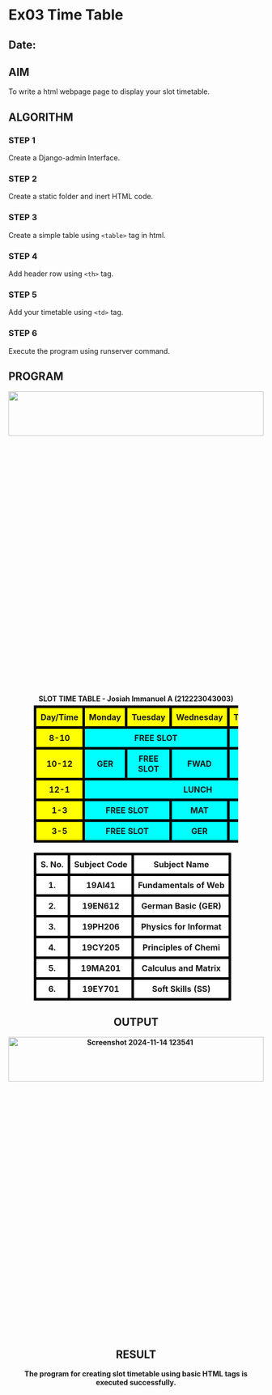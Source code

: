 # Ex03 Time Table
## Date:

## AIM
To write a html webpage page to display your slot timetable.

## ALGORITHM
### STEP 1
Create a Django-admin Interface.

### STEP 2
Create a static folder and inert HTML code.

### STEP 3
Create a simple table using ```<table>``` tag in html.

### STEP 4
Add header row using ```<th>``` tag.

### STEP 5
Add your timetable using ```<td>``` tag.

### STEP 6
Execute the program using runserver command.

## PROGRAM
<!DOCTYPE html>
<html>
<head>
   <title>SLOT TIME TABLE - Josiah Immanuel A (212223043003)</title>
   <style>
       table {
           border-collapse: collapse;
           width: 80%;
           margin: 5px auto;
       }
       table + table {
           margin-top: 20px;
       }
       th, td {
           border: 5px solid Black;
           text-align: center;
           padding: 8px;
       }
       img {
           width: 100%;
           height: 15%;
       }
       .center-text {
           text-align: center;
       }
       
       strong {
           font-weight: bold;
           font-size: 30px;
       }
   </style>
</head>
<body>
   <img src="logo.png">
   <div class="center-text">
       <p><strong>SLOT TIME TABLE - Josiah Immanuel A (212223043003) </
   </div>
   <table>
       <tr>
           <th colspan="1" bgcolor="Yellow">Day/Time</th>
           <th colspan="1" bgcolor="Yellow">Monday</th>
           <th colspan="1" bgcolor="Yellow">Tuesday</th>
           <th colspan="1" bgcolor="Yellow">Wednesday</th>
           <th colspan="1" bgcolor="Yellow">Thursday</th>
           <th colspan="1" bgcolor="Yellow">Friday</th>
       </tr>
       <tr>
           <th colspan="1" bgcolor="Yellow">8-10</th>
           <th colspan="3" bgcolor="Cyan">FREE SLOT</th>
           <th colspan="1" bgcolor="Cyan">PHY</th>
           <th colspan="1" bgcolor="Cyan">CHE</th>
       </tr>
       <tr>
           <th colspan="1" bgcolor="Yellow">10-12</th>
           <th colspan="1" bgcolor="Cyan">GER</th>
           <th colspan="1" bgcolor="Cyan">FREE SLOT</th>
           <th colspan="1" bgcolor="Cyan">FWAD</th>
           <th colspan="1" bgcolor="Cyan">FWAD</th>
           <th colspan="1" bgcolor="Cyan">PHY</th>
       </tr>
       <tr>
           <th colspan="1" bgcolor="Yellow">12-1</th>
           <th colspan="5" bgcolor="Cyan">LUNCH</th>
       </tr>
       <tr>
           <th colspan="1" bgcolor="Yellow">1-3</th>
           <th colspan="2" bgcolor="Cyan">FREE SLOT</th>
           <th colspan="1" bgcolor="Cyan">MAT</th>
           <th colspan="1" bgcolor="Cyan">MAT</th>
           <th colspan="1" bgcolor="Cyan">SS</th>
       </tr>
       </tr>
       <tr>
           <th colspan="1" bgcolor="Yellow">3-5</th>
           <th colspan="2" bgcolor="Cyan">FREE SLOT</th>
           <th colspan="1" bgcolor="Cyan">GER</th>
           <th colspan="1" bgcolor="Cyan">CHE</th>
           <th colspan="1" bgcolor="Cyan">FWAD</th>
       </tr>
   </table>
   <table>
       <tr>
           <th colspan="1" bgcolor="White">S. No.</th>
           <th colspan="1" bgcolor="White">Subject Code</th>
           <th colspan="2" bgcolor="White">Subject Name</th>
       </tr>
       <tr>
           <th colspan="1" bgcolor="White">1.</th>
           <th colspan="1" bgcolor="White">19AI41</th>
           <th colspan="2" bgcolor="White">Fundamentals of Web 
       </tr>
       <tr>
           <th colspan="1" bgcolor="White">2.</th>
           <th colspan="1" bgcolor="White">19EN612</th>
           <th colspan="2" bgcolor="White">German Basic (GER)</
       </tr>
       <tr>
           <th colspan="1" bgcolor="White">3.</th>
           <th colspan="1" bgcolor="White">19PH206</th>
           <th colspan="2" bgcolor="White">Physics for Informat
       </tr>
       <tr>
           <th colspan="1" bgcolor="White">4.</th>
           <th colspan="1" bgcolor="White">19CY205</th>
           <th colspan="2" bgcolor="White">Principles of Chemi
       </tr>
       <tr>
           <th colspan="1" bgcolor="White">5.</th>
           <th colspan="1" bgcolor="White">19MA201</th>
           <th colspan="2" bgcolor="White">Calculus and Matrix 
       </tr>
       <tr>
           <th colspan="1" bgcolor="White">6.</th>
           <th colspan="1" bgcolor="White">19EY701</th>
           <th colspan="2" bgcolor="White">Soft Skills (SS)</t
       </tr>
   </table>
</body>
</html>

## OUTPUT

![Screenshot 2024-11-14 123541](https://github.com/user-attachments/assets/4305e792-1889-4028-ba4a-cbc014ea74ac)

## RESULT
The program for creating slot timetable using basic HTML tags is executed successfully.
